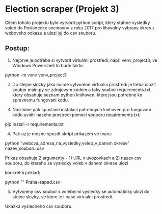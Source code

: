 # Election scraper (Projekt 3)

Cilem tohoto projektu bylo vytvorit python script, ktery stahne vysledky voleb do Poslanecke snemovny z roku 2017 pro libovolny vybrany okres z weboveho odkazu a ulozi jej do csv souboru.

## Postup:
1) Nejprve je potřeba si vytvorit virtuální prostředí, např. venv_project3, ve Windows Powershell to bude takto:
   
python -m venv venv_project3

2) Do stejne slozky jako mame vytvorene virtualni prostredi je treba ulozit soubor main.py se zdrojovym kodem a taky soubor requirements.txt, ktery obsahuje seznam python knihoven, ktere jsou potrebne ke spravnemu fungovani kodu.

3) Nasledne pak spustime instalaci potrebnych knihoven pro fungovani kodu uvnitr naseho prostredi pomoci souboru requirements.txt:
   
pip install -r requirements.txt

4) Pak uz je mozne spustit skript prikazem ve tvaru:
 
python "webova_adresa_na_vysledky_voleb_v_danem okrese" nazev_souboru.csv

Prikaz obsahuje 2 argumenty - 1) URL v uvozovkach a 2) nazev csv souboru, do ktereho se vysledky voleb v danem okrese ulozi

konkretni priklad:

python "" Praha-zapad.csv

5) Vytvoreny csv soubor s volebnimi vysledky se automaticky ulozi do stejne slozky, ve ktere je i nase virtualni prostredi.

Ukazka vysledneho csv souboru:

